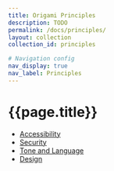 ```yaml
---
title: Origami Principles
description: TODO
permalink: /docs/principles/
layout: collection
collection_id: principles

# Navigation config
nav_display: true
nav_label: Principles
---
```



# {{page.title}}

- [Accessibility](#TODO)
- [Security](#TODO)
- [Tone and Language](/docs/principles/tone-and-language)
- [Design](/docs/principles/design)

